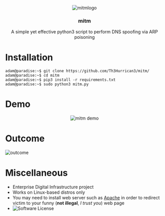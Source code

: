 <p align="center">
    <img src="https://raw.githubusercontent.com/Th3Hurrican3/mitm/media/logo.png" alt="mitmlogo">
</p>

<h3 align="center">mitm</h3>

<p align="center">
  A simple yet effective python3 script to perform DNS spoofing via ARP poisoning
</p>

# Installation
```console
adam@paradise:~$ git clone https://github.com/Th3Hurrican3/mitm/
adam@paradise:~$ cd mitm
adam@paradise:~$ pip3 install -r requirements.txt
adam@paradise:~$ sudo python3 mitm.py
```

# Demo
<p align="center">
    <img src="https://raw.githubusercontent.com/Th3Hurrican3/mitm/media/demo.gif" alt="mitm demo">
</p>

# Outcome
<p>
  <img src="https://raw.githubusercontent.com/Th3Hurrican3/mitm/media/troll.jpg" alt="outcome">
</p>

# Miscellaneous
- Enterprise Digital Infrastructure project
- Works on Linux-based distros only
- You may need to install web server such as [Apache](https://httpd.apache.org/) in order to redirect victim to your funny (**not illegal**, _I trust you_) web page
- <img alt="Software License" src="https://img.shields.io/badge/license-GPL3-brightgreen.svg?style=flat-square">
